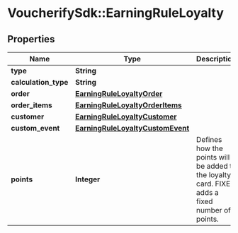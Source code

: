 # VoucherifySdk::EarningRuleLoyalty

## Properties

| Name | Type | Description | Notes |
| ---- | ---- | ----------- | ----- |
| **type** | **String** |  | [optional] |
| **calculation_type** | **String** |  | [optional] |
| **order** | [**EarningRuleLoyaltyOrder**](EarningRuleLoyaltyOrder.md) |  | [optional] |
| **order_items** | [**EarningRuleLoyaltyOrderItems**](EarningRuleLoyaltyOrderItems.md) |  | [optional] |
| **customer** | [**EarningRuleLoyaltyCustomer**](EarningRuleLoyaltyCustomer.md) |  | [optional] |
| **custom_event** | [**EarningRuleLoyaltyCustomEvent**](EarningRuleLoyaltyCustomEvent.md) |  | [optional] |
| **points** | **Integer** | Defines how the points will be added to the loyalty card. FIXED adds a fixed number of points. | [optional] |

